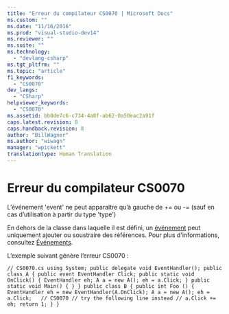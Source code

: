 ```yaml
---
title: "Erreur du compilateur CS0070 | Microsoft Docs"
ms.custom: ""
ms.date: "11/16/2016"
ms.prod: "visual-studio-dev14"
ms.reviewer: ""
ms.suite: ""
ms.technology: 
  - "devlang-csharp"
ms.tgt_pltfrm: ""
ms.topic: "article"
f1_keywords: 
  - "CS0070"
dev_langs: 
  - "CSharp"
helpviewer_keywords: 
  - "CS0070"
ms.assetid: bb0de7c6-c734-4a8f-ab62-0a50eac2a91f
caps.latest.revision: 8
caps.handback.revision: 8
author: "BillWagner"
ms.author: "wiwagn"
manager: "wpickett"
translationtype: Human Translation
---
```

# Erreur du compilateur CS0070
L’événement 'event' ne peut apparaître qu’à gauche de \+\= ou \-\= \(sauf en cas d’utilisation à partir du type 'type'\)  
  
 En dehors de la classe dans laquelle il est défini, un [événement](../../csharp/language-reference/keywords/event.md) peut uniquement ajouter ou soustraire des références. Pour plus d'informations, consultez [Événements](../../csharp/programming-guide/events/index.md).  
  
 L’exemple suivant génère l’erreur CS0070 :  
  
```  
// CS0070.cs using System; public delegate void EventHandler(); public class A { public event EventHandler Click; public static void OnClick() { EventHandler eh; A a = new A(); eh = a.Click; } public static void Main() { } } public class B { public int Foo () { EventHandler eh = new EventHandler(A.OnClick); A a = new A(); eh = a.Click;   // CS0070 // try the following line instead // a.Click += eh; return 1; } }  
```
